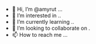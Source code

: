 - 👋 Hi, I’m @amyrut ...
- 👀 I’m interested in ..
- 🌱 I’m currently learning ..
- 💞️ I’m looking to collaborate on .
- 📫 How to reach me ...

<!---
amyrut/amyrut is a ✨ special ✨ repository because its `README.md` (this file) appears on your GitHub profile.
You can click the Preview link to take a look at your changes.
--->
